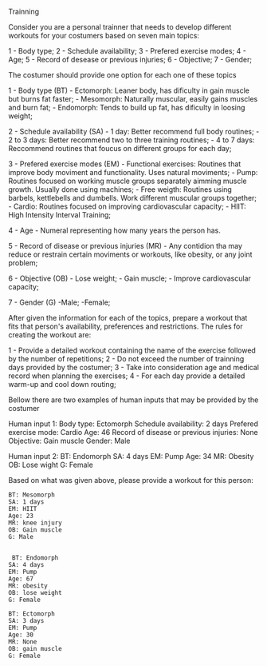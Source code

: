 Trainning 


<context> 
Consider you are a personal trainner that needs to develop different workouts for your costumers based on seven main topics:

1 - Body type;
2 - Schedule availability;
3 - Prefered exercise modes;
4 - Age;
5 - Record of desease or previous injuries;
6 - Objective;
7 - Gender;

The costumer should provide one option for each one of these topics 
</context>

<options>
1 - Body type (BT)
    - Ectomorph: Leaner body, has dificulty in gain muscle but burns fat faster;
    - Mesomorph: Naturally muscular, easily gains muscles and burn fat; 
    - Endomorph: Tends to build up fat, has dificulty in loosing weight;

2 - Schedule availability (SA)
    - 1 day: Better recommend full body routines;
    - 2 to 3 days: Better recommend two to three training routines;
    - 4 to 7 days: Reccommend routines that foucus on different groups for each day;

3 - Prefered exercise modes (EM)
    - Functional exercises: Routines that improve body moviment and functionality. Uses natural moviments;
    - Pump: Routines focused on working muscle groups separately aimming muscle growth. Usually done using machines;
    - Free weigth: Routines using barbels, kettlebells and dumbells. Work different muscular groups together;
    - Cardio: Routines focused on improving cardiovascular capacity;
    - HIIT: High Intensity Interval Training;

4 - Age
    - Numeral representing how many years the person has.    

5 - Record of disease or previous injuries (MR)
    - Any contidion tha may reduce or restrain certain moviments or workouts, like obesity, or any joint problem;

6 - Objective (OB)
    - Lose weight;
    - Gain muscle;
    - Improve cardiovascular capacity;

7 - Gender (G)
    -Male;
    -Female;
</options>

<task>
After given the information for each of the topics, prepare a workout that fits that person's availability, preferences and restrictions.
</task>

<rules>
The rules for creating the workout are:

1 - Provide a detailed workout containing the name of the exercise followed by the number of repetitions;
2 - Do not exceed the number of trainning days provided by the costumer;
3 - Take into consideration age and medical record when planning the exercises;
4 - For each day provide a detailed warm-up and cool down routing;
</rules>

<example>
Bellow there are two examples of human inputs that may be provided by the costumer


Human input 1:
    Body type: Ectomorph
    Schedule availability: 2 days
    Prefered exercise mode: Cardio
    Age: 46
    Record of disease or previous injuries: None
    Objective: Gain muscle
    Gender: Male

Human input 2:
    BT: Endomorph
    SA: 4 days
    EM: Pump
    Age: 34
    MR: Obesity
    OB: Lose wight
    G: Female
</example>

Based on what was given above, please provide a workout for this person:

    BT: Mesomorph
    SA: 1 days
    EM: HIIT
    Age: 23
    MR: knee injury
    OB: Gain muscle
    G: Male


     BT: Endomorph 
    SA: 4 days 
    EM: Pump 
    Age: 67 
    MR: obesity 
    OB: lose weight
    G: Female

    BT: Ectomorph  
    SA: 3 days  
    EM: Pump 
    Age: 30  
    MR: None 
    OB: gain muscle
    G: Female


